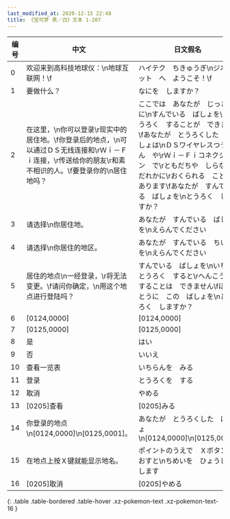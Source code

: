 ```yaml
---
last_modified_at: 2020-12-15 22:48
title: 《宝可梦 黑／白》文本 1-207
---
```

| 编号 | 中文 | 日文假名 | 日文汉字 |
| ---- | ---- | ---- | --- |
| 0 | 欢迎来到高科技地球仪：\n地球互联网！\f | ハイテク　ちきゅうぎ\nジオネット　へ　ようこそ！\f | ハイテク　地球儀\nジオネット　へ　ようこそ！\f |
| 1 | 要做什么？ | なにを　しますか？ | 何を　しますか？ |
| 2 | 在这里，\n你可以登录\r现实中的居住地。\f你登录后的地点，\n可以通过ＤＳ无线连接和\rＷｉ－Ｆｉ连接，\r传送给你的朋友\r和素不相识的人。\f要登录你的\n居住地吗？ | ここでは　あなたが　じっさいに\nすんでいる　ばしょを\rとうろく　することが　できます\fあなたが　とうろくした　ばしょは\nＤＳワイヤレスつうしん　や\rＷｉ－Ｆｉコネクション　で\rともだちや　しらない　だれかに\rおくられる　ことが　あります\fあなたが　すんでいる　ばしょを\nとうろく　しますか？ | ここでは　あなたが　実際に\n住んでいる　場所を\r登録　することが　できます\fあなたが　登録した　場所は\nＤＳワイヤレス通信　や\rＷｉ－Ｆｉコネクション　で\r友達や　知らない　だれかに\r送られる　ことが　あります\fあなたが　住んでいる　場所を\n登録　しますか？ |
| 3 | 请选择\n你居住地。 | あなたが　すんでいる　ばしょを\nえらんでください | あなたが　住んでいる　場所を\n選んでください |
| 4 | 请选择\n你居住的地区。 | あなたが　すんでいる　ちいきを\nえらんでください | あなたが　住んでいる　地域を\n選んでください |
| 5 | 居住的地点\n一经登录，\r将无法变更。\f请问你确定，\n用这个地点进行登陆吗？ | すんでいる　ばしょを\nいちど　とうろく　すると\rへんこう　することは　できません\fほんとうに　この　ばしょを\nとうろく　しますか？ | 住んでいる　場所を\n一度　登録　すると\r変更　することは　できません\f本当に　この　場所を\n登録　しますか？ |
| 6 | [0124,0000] | [0124,0000] | [0124,0000] |
| 7 | [0125,0000] | [0125,0000] | [0125,0000] |
| 8 | 是 | はい | はい |
| 9 | 否 | いいえ | いいえ |
| 10 | 查看一览表 | いちらんを　みる | 一覧を　みる |
| 11 | 登录 | とうろくを　する | 登録を　する |
| 12 | 取消 | やめる | やめる |
| 13 | [0205]查看 | [0205]みる | [0205]みる |
| 14 | 你登录的地点\n[0124,0000]\n[0125,0001]。 | あなたが　とうろくした　ばしょ\n[0124,0000]\n[0125,0001] | あなたが　登録した　場所\n[0124,0000]\n[0125,0001] |
| 15 | 在地点上按Ｘ键就能显示地名。 | ポイントのうえで　Ｘボタンを　おすと\nちめいを　ひょうじ　します | ポイントのうえで　Ｘボタンを　押すと\n地名を　表示　します |
| 16 | [0205]取消 | [0205]やめる | [0205]やめる |
{: .table .table-bordered .table-hover .xz-pokemon-text .xz-pokemon-text-16 }